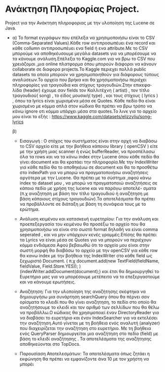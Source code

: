 # Ανάκτηση Πληοφορίας Project.
Project για την Ανάκτηση πληροφοριας με την υλοποίηση της Lucene σε Java.

* α) To format εγγράφων που επέλεξα να χρησιμοποιήσω είναι το CSV (Comma-Separated Values).Κάθε row αντιπροσωπέυει ένα record και κάθε collumn αντιπροσωπέυει ενα 
     field ή ενα attribute.Με το CSV μπορούμε να αποθηκέυσουμε μεγάλα datasets για να μπορέσουμε να τα κάνουμε ανάλυση.Επέλεξα το Kaggle.com για να βρω το CSV που 
     χρειάζομαι ,μια online πλατφορμα όπου μπορούν διάφοροι να κάνουν collaborate σε διαφορα projects.Το Kaggle περιεχει πολλά public datasets τα οποία μπορούν να 
     χρησιμοποιηθούν για διάφορους τύπους αναλύσεων.Το αρχείο που βρήκα και θα χρησιμοποιήσω περιέχει πληροφορίες για τραγούδια και στίχους τραγουδιών.Στην επικεφα-
     λίδα (header) έχουμε σαν fields τον Καλλιτέχνη ( artist) , τον τίτλο τραγουδιού( song) , το είδος μουσική( type) , και τους στίχους ( lyrics ) , όπου τα lyrics 
     είναι χωρισμένα μέσα σε Quotes. Κάθε πεδίο θα είναι χωρισμένο με κόμμα  απλά στον κώδικα θα πρέπει να βρω τρόπο να κάνω ignore οτι κόμμα υπάρχει μέσα στα 
     quotes.Το λινκ για το αρχείο μου είναι το εξής : https://www.kaggle.com/datasets/elizzyliu/song-lyrics
     
     
  β) 
     * Εισαγωγή : Ο στόχος του συστήματος είναι στην αρχή να διαβάσω το CSV αρχείο είτε με την βοήθεια κάποιου library ( openCSV ) είτε με την χρήση μιας scanner 
       ή ενώς bufferReader, να προσπέλασω όλα τα rows και να τα κάνω index στην Lucene όπου κάθε πεδίο θα γίνει document και θα κρατάει την πληροφορία.Mε την
       IndexWriter για κάθε πεδίο θα το αποθηκέυω σε document και θα το προσθέτω στο indexPath για να μπορώ να πραγματοποιήσω αναζητήσεις αργότερα με την Lucene.
       Θα πρέπει με το σύστημα  ,αφού κάνω index το dataset μου , να μπορώ να πραγματοποιώ αναζητήσεις σε κάποιο πεδίο με χρήση της lucene και να παράγω αποτελέ-
       σματα (π.χ αναζητηση με βάση τον τίτλο τραγουδιού ή αναζήτηση με βάση κάποιους στίχους τραγουδιών).Τα αποτελέσματα θα πρέπει να προβάλλοντε  σε διάταξη με βάση        τη συνάφεια τους με το ερώτημα.
     
     * Ανάλυση κειμένου και κατασκευή ευρετηρίου: Για την ανάλυση και προεπεξεργασία του κειμένου θα προσέξω το αρχείο που θα χρησιμοποιήσω να είναι στο σωστό format
       δηλαδή να είναι comma seperated , και να μην υπάρχουν κενές γραμμές.Επίσης θα πρέπει τα Lyrics να είναι μέσα σε Quotes για να μπορούν να περιέχουν κόμμα                ενδιάμεσα Αφού βεβαιωθώ ότι το αρχείο μου είναι στην σωστή μορφή  θα διαβάσω το αρχείο με την openCSV για κάθε row θα κανω index με την βοήθεια της 
       IndexWriter στο  κάθε field ως ξεχωριστό Document. ( π.χ document.add(new TextField(fieldName, fieldValue, Field.Store.YES)); )  
       (indexWriter.addDocument(document);) και έτσι θα δημιουργηθεί το Ευρετήριο μας για να μπορέσουμε μετέπειτα να το επεξεργαστούμε και να κάνουμε ερωτήσεις.
     
     * Αναζήτηση: Για την υλοποίηση της αναζήτησης σκέφτηκα να δημιουργήσω μια συνάρτηση searchQuery όπου θα πέρνει σαν ορίσματα το κλειδί που θα γίνει αναζητηση,
       το πεδίο στο οποίο θα αναζητήσουμε το κλειδί και τον αριθμό των σελλίδων που θα θέλω να προβάλλω.Ο κώδικας θα χρησιμοποιεί έναν DirectoryReader για να διαβάσει
       το  ευρετήριο και έναν IndexSearcher για να εκτελέσει την αναζήτηση.Αυτό γίνεται με τη βοήθεια ενός αναλυτή (analyzer) που διαχειρίζεται την αναζήτηση στο 
       ευρετήριο. Με τη βοήθεια ενός QueryParser δημιουργείται μια αναζήτηση στο πεδίο (field) με βάση το κλειδί αναζήτησης . Τα αποτελέσματα της αναζήτησης 
       αποθηκεύονται στο TopDocs.
       
     * Παρουσίαση Αποτελεσμάτων: Τα αποτελέσματα όπως ζητάει η εκφώνηση θα πρέπει να εμφανίζοντε άνα 10 με τον χρήστη να μπορέι
       
